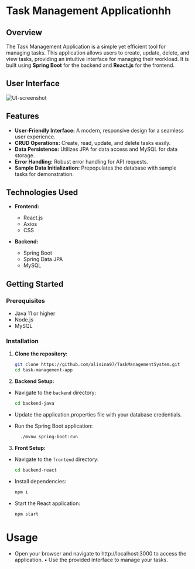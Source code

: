 # Task Management Applicationhh

## Overview

The Task Management Application is a simple yet efficient tool for managing tasks. This application allows users to create, update, delete, and view tasks, providing an intuitive interface for managing their workload. It is built using **Spring Boot** for the backend and **React.js** for the frontend.

## User Interface
![UI-screenshot](UI-screenshot.png)

## Features

- **User-Friendly Interface:** A modern, responsive design for a seamless user experience.
- **CRUD Operations:** Create, read, update, and delete tasks easily.
- **Data Persistence:** Utilizes JPA for data access and MySQL for data storage.
- **Error Handling:** Robust error handling for API requests.
- **Sample Data Initialization:** Prepopulates the database with sample tasks for demonstration.

## Technologies Used

- **Frontend:**
  - React.js
  - Axios
  - CSS

- **Backend:**
  - Spring Boot
  - Spring Data JPA
  - MySQL

## Getting Started

### Prerequisites

- Java 11 or higher
- Node.js
- MySQL

### Installation

1. **Clone the repository:**

   ```bash
   git clone https://github.com/alisina97/TaskManagementSystem.git
   cd task-management-app

2. **Backend Setup:**
   
- Navigate to the `backend` directory:
  
  ```bash
  cd backend-java

- Update the application.properties file with your database credentials.
- Run the Spring Boot application:

	```bash
	  ./mvnw spring-boot:run

3. **Front Setup:**
   
- Navigate to the `frontend` directory:
    ```bash
  cd backend-react

- Install dependencies:
  ```bash
  npm i
- Start the React application:
  ```bash
  npm start

# Usage

- Open your browser and navigate to http://localhost:3000 to access the application.
	•	Use the provided interface to manage your tasks.
